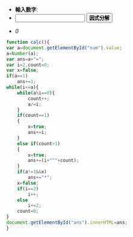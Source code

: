<script src="js/factorization.js"></script>

* **輸入數字**:
* <input type="text" id="num"></input>
<button onclick="calc()">**因式分解**</button>
* *<p id="ans">0</p>*

```javascript
function calc(){
var a=document.getElementById("num").value;
a=Number(a);
var ans=a+"=";
var i=2,count=0;
var x=false;
if(a==1)
	ans+=1;
while(i<=a){
	while(a%i==0){
		count++;
		a/=i;
	}
	if(count==1)
	{
		x=true;
		ans+=i;
	}
	else if(count>1)
	{
		x=true;
		ans+=(i+"^"+count);
	}
	if(a!=1&&x)
		ans+="*";
	x=false;
	if(i==2)
		i++;
	else
		i+=2;
	count=0;
}
document.getElementById("ans").innerHTML=ans;
}
```